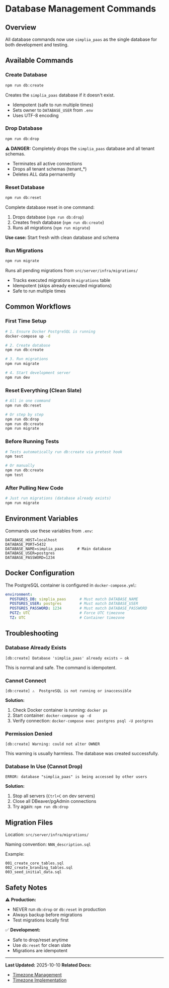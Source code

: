 # Database Management Commands

## Overview

All database commands now use `simplia_paas` as the single database for both development and testing.

## Available Commands

### Create Database
```bash
npm run db:create
```
Creates the `simplia_paas` database if it doesn't exist.
- Idempotent (safe to run multiple times)
- Sets owner to `DATABASE_USER` from `.env`
- Uses UTF-8 encoding

### Drop Database
```bash
npm run db:drop
```
**⚠️ DANGER:** Completely drops the `simplia_paas` database and all tenant schemas.
- Terminates all active connections
- Drops all tenant schemas (tenant_*)
- Deletes ALL data permanently

### Reset Database
```bash
npm run db:reset
```
Complete database reset in one command:
1. Drops database (`npm run db:drop`)
2. Creates fresh database (`npm run db:create`)
3. Runs all migrations (`npm run migrate`)

**Use case:** Start fresh with clean database and schema

### Run Migrations
```bash
npm run migrate
```
Runs all pending migrations from `src/server/infra/migrations/`
- Tracks executed migrations in `migrations` table
- Idempotent (skips already executed migrations)
- Safe to run multiple times

## Common Workflows

### First Time Setup
```bash
# 1. Ensure Docker PostgreSQL is running
docker-compose up -d

# 2. Create database
npm run db:create

# 3. Run migrations
npm run migrate

# 4. Start development server
npm run dev
```

### Reset Everything (Clean Slate)
```bash
# All in one command
npm run db:reset

# Or step by step
npm run db:drop
npm run db:create
npm run migrate
```

### Before Running Tests
```bash
# Tests automatically run db:create via pretest hook
npm test

# Or manually
npm run db:create
npm test
```

### After Pulling New Code
```bash
# Just run migrations (database already exists)
npm run migrate
```

## Environment Variables

Commands use these variables from `.env`:

```env
DATABASE_HOST=localhost
DATABASE_PORT=5432
DATABASE_NAME=simplia_paas      # Main database
DATABASE_USER=postgres
DATABASE_PASSWORD=1234
```

## Docker Configuration

The PostgreSQL container is configured in `docker-compose.yml`:

```yaml
environment:
  POSTGRES_DB: simplia_paas      # Must match DATABASE_NAME
  POSTGRES_USER: postgres        # Must match DATABASE_USER
  POSTGRES_PASSWORD: 1234        # Must match DATABASE_PASSWORD
  PGTZ: UTC                      # Force UTC timezone
  TZ: UTC                        # Container timezone
```

## Troubleshooting

### Database Already Exists
```
[db:create] Database 'simplia_paas' already exists — ok
```
This is normal and safe. The command is idempotent.

### Cannot Connect
```
[db:create] ⚠️  PostgreSQL is not running or inaccessible
```
**Solution:**
1. Check Docker container is running: `docker ps`
2. Start container: `docker-compose up -d`
3. Verify connection: `docker-compose exec postgres psql -U postgres`

### Permission Denied
```
[db:create] Warning: could not alter OWNER
```
This warning is usually harmless. The database was created successfully.

### Database In Use (Cannot Drop)
```
ERROR: database "simplia_paas" is being accessed by other users
```
**Solution:**
1. Stop all servers (`Ctrl+C` on dev servers)
2. Close all DBeaver/pgAdmin connections
3. Try again: `npm run db:drop`

## Migration Files

Location: `src/server/infra/migrations/`

Naming convention: `NNN_description.sql`

Example:
```
001_create_core_tables.sql
002_create_branding_tables.sql
003_seed_initial_data.sql
```

## Safety Notes

⚠️ **Production:**
- NEVER run `db:drop` or `db:reset` in production
- Always backup before migrations
- Test migrations locally first

✅ **Development:**
- Safe to drop/reset anytime
- Use `db:reset` for clean slate
- Migrations are idempotent

---

**Last Updated:** 2025-10-10
**Related Docs:**
- [Timezone Management](./timezone-management.md)
- [Timezone Implementation](./timezone-i18n-implementation.md)
